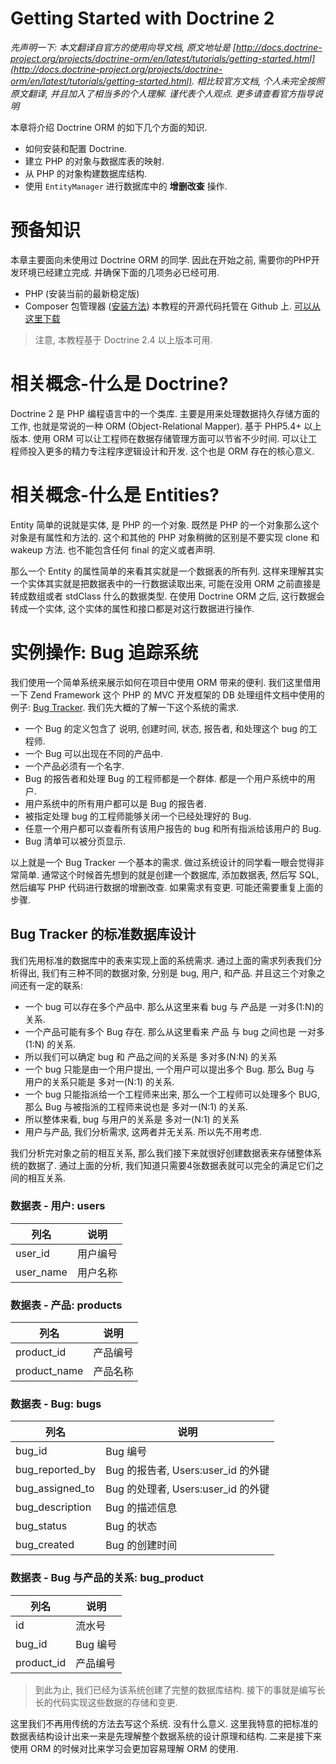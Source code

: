# Getting Started with Doctrine 2

*先声明一下: 本文翻译自官方的使用向导文档, 原文地址是 [http://docs.doctrine-project.org/projects/doctrine-orm/en/latest/tutorials/getting-started.html](http://docs.doctrine-project.org/projects/doctrine-orm/en/latest/tutorials/getting-started.html). 相比较官方文档, 个人未完全按照原文翻译, 并且加入了相当多的个人理解. 谨代表个人观点. 更多请查看官方指导说明*

本章将介绍 Doctrine ORM 的如下几个方面的知识.
- 如何安装和配置 Doctrine.
- 建立 PHP 的对象与数据库表的映射.
- 从 PHP 的对象构建数据库结构.
- 使用 `EntityManager` 进行数据库中的 **增删改查** 操作.

# 预备知识
本章主要面向未使用过 Doctrine ORM 的同学. 因此在开始之前, 需要你的PHP开发环境已经建立完成. 并确保下面的几项务必已经可用.
- PHP (安装当前的最新稳定版)
- Composer 包管理器 ([安装方法](https://getcomposer.org/doc/00-intro.md))
本教程的开源代码托管在 Github 上. [可以从这里下载](https://github.com/doctrine/doctrine2-orm-tutorial)

> 注意, 本教程基于 Doctrine 2.4 以上版本可用.

# 相关概念-什么是 Doctrine?
Doctrine 2 是 PHP 编程语言中的一个类库. 主要是用来处理数据持久存储方面的工作, 也就是常说的一种 ORM (Object-Relational Mapper). 基于 PHP5.4+ 以上版本. 
使用 ORM 可以让工程师在数据存储管理方面可以节省不少时间. 可以让工程师投入更多的精力专注程序逻辑设计和开发. 这个也是 ORM 存在的核心意义.

# 相关概念-什么是 Entities?
Entity 简单的说就是实体, 是 PHP 的一个对象. 既然是 PHP 的一个对象那么这个对象是有属性和方法的. 这个和其他的 PHP 对象稍微的区别是不要实现 clone 和 wakeup 方法. 也不能包含任何 final 的定义或者声明. 

那么一个 Entity 的属性简单的来看其实就是一个数据表的所有列. 这样来理解其实一个实体其实就是把数据表中的一行数据读取出来, 可能在没用 ORM 之前直接是转成数组或者 stdClass 什么的数据类型. 在使用 Doctrine ORM 之后, 这行数据会转成一个实体, 这个实体的属性和接口都是对这行数据进行操作.

# 实例操作: Bug 追踪系统
我们使用一个简单系统来展示如何在项目中使用 ORM 带来的便利. 我们这里借用一下 Zend Framework 这个 PHP 的 MVC 开发框架的 DB 处理组件文档中使用的例子: [Bug Tracker](http://framework.zend.com/manual/1.12/en/zend.db.adapter.html). 我们先大概的了解一下这个系统的需求.

- 一个 Bug 的定义包含了 说明, 创建时间, 状态, 报告者, 和处理这个 bug 的工程师.
- 一个 Bug 可以出现在不同的产品中.
- 一个产品必须有一个名字.
- Bug 的报告者和处理 Bug 的工程师都是一个群体. 都是一个用户系统中的用户.
- 用户系统中的所有用户都可以是 Bug 的报告者.
- 被指定处理 bug 的工程师能够关闭一个已经处理好的 Bug.
- 任意一个用户都可以查看所有该用户报告的 bug 和所有指派给该用户的 Bug.
- Bug 清单可以被分页显示.

以上就是一个 Bug Tracker 一个基本的需求. 做过系统设计的同学看一眼会觉得非常简单. 通常这个时候首先想到的就是创建一个数据库, 添加数据表, 然后写 SQL, 然后编写 PHP 代码进行数据的增删改查. 如果需求有变更. 可能还需要重复上面的步骤.

## Bug Tracker 的标准数据库设计
我们先用标准的数据库中的表来实现上面的系统需求. 通过上面的需求列表我们分析得出, 我们有三种不同的数据对象, 分别是 bug, 用户, 和产品. 并且这三个对象之间还有一定的联系:

- 一个 bug 可以存在多个产品中. 那么从这里来看 bug 与 产品是 一对多(1:N)的关系.
- 一个产品可能有多个 Bug 存在. 那么从这里看来 产品 与 bug 之间也是 一对多 (1:N) 的关系.
- 所以我们可以确定 bug 和 产品之间的关系是 多对多(N:N) 的关系
- 一个 bug 只能是由一个用户提出, 一个用户可以提出多个 Bug. 那么 Bug 与 用户的关系只能是 多对一(N:1) 的关系.
- 一个 bug 只能指派给一个工程师来出来, 那么一个工程师可以处理多个 BUG, 那么 Bug 与被指派的工程师来说也是 多对一(N:1) 的关系.
- 所以整体来看, bug 与用户的关系是 多对一(N:1) 的关系
- 用户与产品, 我们分析需求, 这两者并无关系. 所以先不用考虑.

我们分析完对象之前的相互关系, 那么我们接下来就很好创建数据表来存储整体系统的数据了. 通过上面的分析, 我们知道只需要4张数据表就可以完全的满足它们之间的相互关系.

### 数据表 - 用户: users
| 列名 | 说明 |
| --- | --- 
| user_id | 用户编号 |
| user_name | 用户名称 |

### 数据表 - 产品: products
| 列名 | 说明 |
| --- | --- |
| product_id | 产品编号 |
| product_name | 产品名称 |

### 数据表 - Bug: bugs
| 列名 | 说明 |
| --- | --- |
| bug_id | Bug 编号 |
| bug_reported_by | Bug 的报告者, Users:user_id 的外键 |
| bug_assigned_to | Bug 的处理者, Users:user_id 的外键 |
| bug_description | Bug 的描述信息 |
| bug_status | Bug 的状态 |
| bug_created | Bug 的创建时间 |

### 数据表 - Bug 与产品的关系: bug_product
| 列名 | 说明 |
| --- | --- |
| id | 流水号 |
| bug_id | Bug 编号 |
| product_id | 产品编号 |

> 到此为止, 我们已经为该系统创建了完整的数据库结构. 接下的事就是编写长长的代码实现这些数据的存储和变更.

这里我们不再用传统的方法去写这个系统. 没有什么意义. 这里我特意的把标准的数据表结构设计出来一来是先理解整个数据系统的设计原理和结构. 二来是接下来使用 ORM 的时候对比来学习会更加容易理解 ORM 的使用.




